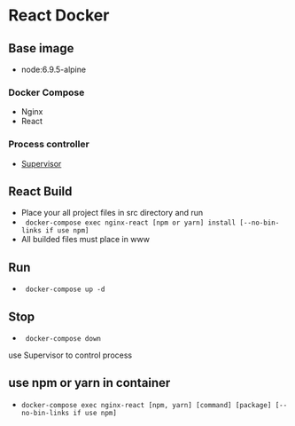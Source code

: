 # React Docker

## Base image
- node:6.9.5-alpine

### Docker Compose
- Nginx
- React

### Process controller
- [Supervisor](http://supervisord.org/)

## React Build
- Place your all project files in src directory and run
- ``` docker-compose exec nginx-react [npm or yarn] install [--no-bin-links if use npm]```
- All builded files must place in www

## Run
- ``` docker-compose up -d```

## Stop
- ``` docker-compose down```

use Supervisor to control process

## use npm or yarn in container
- ```docker-compose exec nginx-react [npm, yarn] [command] [package] [--no-bin-links if use npm]```

